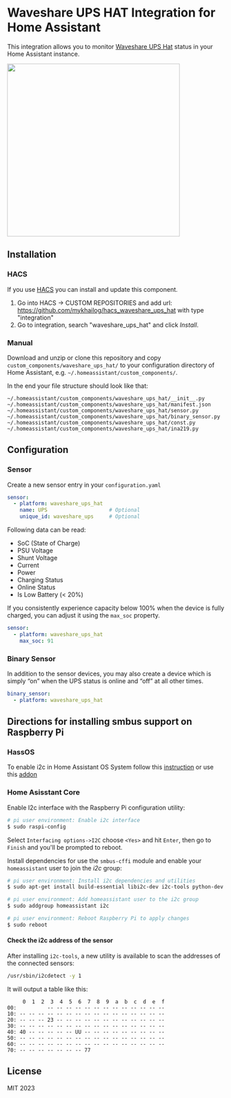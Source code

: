 


# Waveshare UPS HAT Integration for Home Assistant

This integration allows you to monitor [Waveshare UPS Hat](https://www.waveshare.com/wiki/UPS_HAT) status in your Home Assistant instance.

<img src="https://user-images.githubusercontent.com/1454659/114266149-595d6280-99fd-11eb-9056-dd0fbe178ecc.png" width="400" />



## Installation
### HACS
If you use [HACS](https://hacs.xyz/) you can install and update this component.
1. Go into HACS -> CUSTOM REPOSITORIES and add url: https://github.com/mykhailog/hacs_waveshare_ups_hat with type "integration"
2. Go to integration, search "waveshare_ups_hat" and click *Install*.


### Manual
Download and unzip or clone this repository and copy `custom_components/waveshare_ups_hat/` to your configuration directory of Home Assistant, e.g. `~/.homeassistant/custom_components/`.

In the end your file structure should look like that:
```
~/.homeassistant/custom_components/waveshare_ups_hat/__init__.py
~/.homeassistant/custom_components/waveshare_ups_hat/manifest.json
~/.homeassistant/custom_components/waveshare_ups_hat/sensor.py
~/.homeassistant/custom_components/waveshare_ups_hat/binary_sensor.py
~/.homeassistant/custom_components/waveshare_ups_hat/const.py
~/.homeassistant/custom_components/waveshare_ups_hat/ina219.py
```

## Configuration
### Sensor
Create a new sensor entry in your `configuration.yaml` 

```yaml
sensor:
  - platform: waveshare_ups_hat
    name: UPS                    # Optional
    unique_id: waveshare_ups     # Optional
```
Following data can be read:
 - SoC (State of Charge)
 - PSU Voltage
 - Shunt Voltage
 - Current
 - Power
 - Charging Status
 - Online Status
 - Is Low Battery (< 20%)

If you consistently experience capacity below 100% when the device is fully charged, you can adjust it using the `max_soc` property.

```yaml
sensor:
  - platform: waveshare_ups_hat
    max_soc: 91                      
```

### Binary Sensor
In addition to the  sensor devices, you may also create a device which is simply “on” when the UPS status is online and “off” at all other times.

```yaml
binary_sensor:
  - platform: waveshare_ups_hat
```

## Directions for installing smbus support on Raspberry Pi

### HassOS

To enable i2c in Home Assistant OS System follow this [instruction](https://www.home-assistant.io/common-tasks/os/#enable-i2c) or
use this [addon](https://community.home-assistant.io/t/add-on-hassos-i2c-configurator/264167)

### Home Asisstant Core

Enable I2c interface with the Raspberry Pi configuration utility:

```bash
# pi user environment: Enable i2c interface
$ sudo raspi-config
```

Select `Interfacing options->I2C` choose `<Yes>` and hit `Enter`, then go to `Finish` and you'll be prompted to reboot.

Install dependencies for use the `smbus-cffi` module and enable your `homeassistant` user to join the _i2c_ group:

```bash
# pi user environment: Install i2c dependencies and utilities
$ sudo apt-get install build-essential libi2c-dev i2c-tools python-dev libffi-dev

# pi user environment: Add homeassistant user to the i2c group
$ sudo addgroup homeassistant i2c

# pi user environment: Reboot Raspberry Pi to apply changes
$ sudo reboot
```

#### Check the i2c address of the sensor

After installing `i2c-tools`, a new utility is available to scan the addresses of the connected sensors:

```bash
/usr/sbin/i2cdetect -y 1
```

It will output a table like this:

```text
     0  1  2  3  4  5  6  7  8  9  a  b  c  d  e  f
00:          -- -- -- -- -- -- -- -- -- -- -- -- --
10: -- -- -- -- -- -- -- -- -- -- -- -- -- -- -- --
20: -- -- -- 23 -- -- -- -- -- -- -- -- -- -- -- --
30: -- -- -- -- -- -- -- -- -- -- -- -- -- -- -- --
40: 40 -- -- -- -- -- UU -- -- -- -- -- -- -- -- --
50: -- -- -- -- -- -- -- -- -- -- -- -- -- -- -- --
60: -- -- -- -- -- -- -- -- -- -- -- -- -- -- -- --
70: -- -- -- -- -- -- -- 77
```

## License
MIT 2023